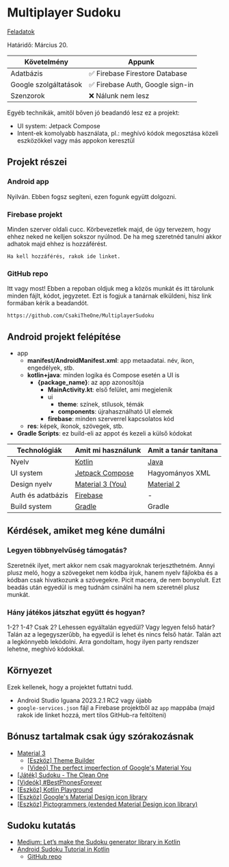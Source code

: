 # Multiplayer Sudoku

[Feladatok](./TODO.md)

Határidő: Március 20.

| Követelmény           | Appunk                          |
| --------------------- | ------------------------------- |
| Adatbázis             | ✅ Firebase Firestore Database   |
| Google szolgáltatások | ✅ Firebase Auth, Google sign-in |
| Szenzorok             | ❌ Nálunk nem lesz               |

Egyéb technikák, amitől bőven jó beadandó lesz ez a projekt:

- UI system: Jetpack Compose
- Intent-ek komolyabb használata, pl.: meghívó kódok megosztása közeli eszközökkel vagy más appokon keresztül

## Projekt részei

### Android app

Nyilván. Ebben fogsz segíteni, ezen fogunk együtt dolgozni.

### Firebase projekt

Minden szerver oldali cucc. Körbevezetlek majd, de úgy tervezem, hogy ehhez neked ne kelljen sokszor
nyúlnod. De ha meg szeretnéd tanulni akkor adhatok majd ehhez is hozzáférést.

```
Ha kell hozzáférés, rakok ide linket.
```

### GitHub repo

Itt vagy most! Ebben a repoban oldjuk meg a közös munkát és itt tárolunk minden fájlt, kódot,
jegyzetet. Ezt is fogjuk a tanárnak elküldeni, hisz link formában kérik a beadandót.

```
https://github.com/CsakiTheOne/MultiplayerSudoku
```

## Android projekt felépítése

- app
  - **manifest/AndroidManifest.xml**: app metaadatai. név, ikon, engedélyek, stb.
  - **kotlin+java**: minden logika és Compose esetén a UI is
    - **{package_name}**: az app azonosítója
      - **MainActivity.kt**: első felület, ami megjelenik
      - ui
        - **theme**: színek, stílusok, témák
        - **components**: újrahasználható UI elemek
      - **firebase**: minden szerverrel kapcsolatos kód
  - **res**: képek, ikonok, szövegek, stb.
- **Gradle Scripts**: ez build-eli az appot és kezeli a külső kódokat

| Technológiák      | Amit mi használunk                                                                                          | Amit a tanár tanítana                                          |
| ----------------- | ----------------------------------------------------------------------------------------------------------- | -------------------------------------------------------------- |
| Nyelv             | [Kotlin](https://youtu.be/xT8oP0wy-A0?si=zEUFU8Q9PKs410wv)                                                  | [Java](https://youtu.be/m4-HM_sCvtQ?si=AGjvO837VE8ae9Bc)       |
| UI system         | [Jetpack Compose](https://youtube.com/playlist?list=PLQkwcJG4YTCSpJ2NLhDTHhi6XBNfk9WiC&si=KlFPtTBE798Rhhp8) | Hagyományos XML                                                |
| Design nyelv      | [Material 3 (You)](https://youtu.be/UHQPdP8qgrk?si=In52HxRv-RPCS1Ho)                                        | [Material 2](https://youtu.be/6HCeBHVPxEg?si=aAPgZZ_-QcnAIkd9) |
| Auth és adatbázis | [Firebase](https://youtu.be/vAoB4VbhRzM?si=zKo3aOUPglVwACgd)                                                | -                                                              |
| Build system      | [Gradle](https://youtu.be/kNswjy2hPHI?si=Uzcj6_JKzQv-8NAm)                                                  | Gradle                                                         |

## Kérdések, amiket meg kéne dumálni

### Legyen többnyelvűség támogatás?

Szeretnék ilyet, mert akkor nem csak magyaroknak terjeszthetném. Annyi plusz meló, hogy a szövegeket
nem kódba írjuk, hanem nyelv fájlokba és a kódban csak hivatkozunk a szövegekre. Picit macera, de
nem bonyolult. Ezt beadás után egyedül is meg tudnám csinálni ha nem szeretnél plusz munkát.

### Hány játékos játszhat együtt és hogyan?

1-2? 1-4? Csak 2? Lehessen egyáltalán egyedül? Vagy legyen felső határ? Talán az a legegyszerűbb,
ha egyedül is lehet és nincs felső határ. Talán azt a legkönnyebb lekódolni.
Arra gondoltam, hogy ilyen party rendszer lehetne, meghívó kódokkal.

## Környezet

Ezek kellenek, hogy a projektet futtatni tudd.

- Android Studio Iguana 2023.2.1 RC2 vagy újabb
- `google-services.json` fájl a Firebase projektből az `app` mappába (majd rakok ide linket hozzá,
  mert tilos GitHub-ra feltölteni)

## Bónusz tartalmak csak úgy szórakozásnak

- [Material 3](https://m3.material.io/)
  - [[Eszköz] Theme Builder](https://m3.material.io/theme-builder#/custom)
  - [[Videó] The perfect imperfection of Google's Material You](https://youtu.be/k7pks7yqQOc?si=vui2N3OHUH8apymD)
- [[Játék] Sudoku - The Clean One](https://play.google.com/store/apps/details?id=ee.dustland.android.dustlandsudoku)
- [[Videók] #BestPhonesForever](https://youtube.com/playlist?list=PLnKtcw5mIGUR-aMBz9AphxHzEH7Kt-azY&si=qRH-o3z5-3HMfC9n)
- [[Eszköz] Kotlin Playground](https://play.kotlinlang.org/)
- [[Eszköz] Google's Material Design icon library](https://fonts.google.com/icons)
- [[Eszköz] Pictogrammers (extended Material Design icon library)](https://pictogrammers.com/library/mdi/)

## Sudoku kutatás

- [Medium: Let’s make the Sudoku generator library in Kotlin](https://medium.com/@typical.dev/lets-make-the-sudoku-generator-library-in-kotlin-8e0dd45c72b6)
- [Android Sudoku Tutorial in Kotlin](https://youtube.com/playlist?list=PLJSII25WrAz72NhnBitybKMMX0_f1UEym&si=Pcc-ViwZYxzFOU8S)
  - [GitHub repo](https://github.com/patrickfeltes/sudoku-android-kotlin)
